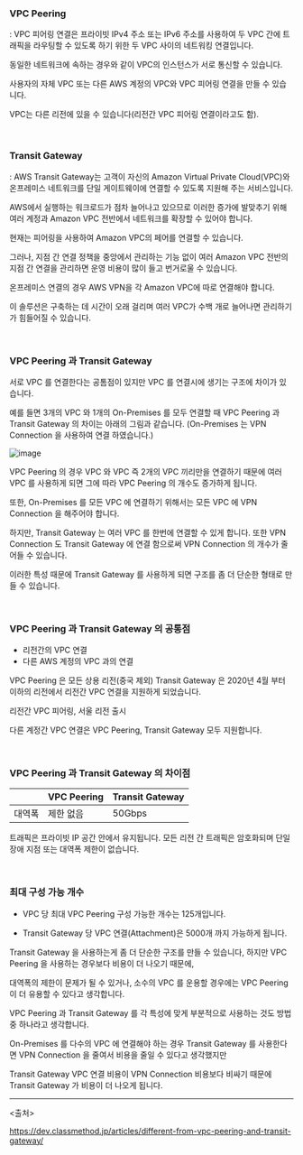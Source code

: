 
### VPC Peering

: VPC 피어링 연결은 프라이빗 IPv4 주소 또는 IPv6 주소를 사용하여 두 VPC 간에 트래픽을 라우팅할 수 있도록 하기 위한 두 VPC 사이의 네트워킹 연결입니다. 

동일한 네트워크에 속하는 경우와 같이 VPC의 인스턴스가 서로 통신할 수 있습니다. 

사용자의 자체 VPC 또는 다른 AWS 계정의 VPC와 VPC 피어링 연결을 만들 수 있습니다.

VPC는 다른 리전에 있을 수 있습니다(리전간 VPC 피어링 연결이라고도 함).

<br>

### Transit Gateway

: AWS Transit Gateway는 고객이 자신의 Amazon Virtual Private Cloud(VPC)와 온프레미스 네트워크를 단일 게이트웨이에 연결할 수 있도록 지원해 주는 서비스입니다.

AWS에서 실행하는 워크로드가 점차 늘어나고 있으므로 이러한 증가에 발맞추기 위해 여러 계정과 Amazon VPC 전반에서 네트워크를 확장할 수 있어야 합니다. 

현재는 피어링을 사용하여 Amazon VPC의 페어를 연결할 수 있습니다. 

그러나, 지점 간 연결 정책을 중앙에서 관리하는 기능 없이 여러 Amazon VPC 전반의 지점 간 연결을 관리하면 운영 비용이 많이 들고 번거로울 수 있습니다. 

온프레미스 연결의 경우 AWS VPN을 각 Amazon VPC에 따로 연결해야 합니다. 

이 솔루션은 구축하는 데 시간이 오래 걸리며 여러 VPC가 수백 개로 늘어나면 관리하기가 힘들어질 수 있습니다.

<br>

### VPC Peering 과 Transit Gateway

서로 VPC 를 연결한다는 공톰점이 있지만 VPC 를 연결시에 생기는 구조에 차이가 있습니다.

예를 들면 3개의 VPC 와 1개의 On-Premises 를 모두 연결할 때 VPC Peering 과 Transit Gateway 의 차이는 아래의 그림과 같습니다. (On-Premises 는 VPN Connection 을 사용하여 연결 하였습니다.)

![image](https://user-images.githubusercontent.com/62640332/161773680-e944c22a-4a97-4398-80c2-d32c0c21e730.png)

VPC Peering 의 경우 VPC 와 VPC 즉 2개의 VPC 끼리만을 연결하기 때문에 여러 VPC 를 사용하게 되면 그에 따라 VPC Peering 의 개수도 증가하게 됩니다.

또한, On-Premises 를 모든 VPC 에 연결하기 위해서는 모든 VPC 에 VPN Connection 을 해주어야 합니다.

하지만, Transit Gateway 는 여러 VPC 를 한번에 연결할 수 있게 합니다. 또한 VPN Connection 도 Transit Gateway 에 연결 함으로써 VPN Connection 의 개수가 줄어들 수 있습니다. 

이러한 특성 때문에 Transit Gateway 를 사용하게 되면 구조를 좀 더 단순한 형태로 만들 수 있습니다.


<br>

### VPC Peering 과 Transit Gateway 의 공통점

- 리전간의 VPC 연결
- 다른 AWS 계정의 VPC 과의 연결

VPC Peering 은 모든 상용 리전(중국 제외) Transit Gateway 은 2020년 4월 부터 이하의 리전에서 리전간 VPC 연결을 지원하게 되었습니다.

리전간 VPC 피어링, 서울 리전 출시

다른 계정간 VPC 연결은 VPC Peering, Transit Gateway 모두 지원합니다.


<br>

### VPC Peering 과 Transit Gateway 의 차이점


||VPC Peering|Transit Gateway|
|--|--|--|
|대역폭|제한 없음| 50Gbps|

트래픽은 프라이빗 IP 공간 안에서 유지됩니다. 모든 리전 간 트래픽은 암호화되며 단일 장애 지점 또는 대역폭 제한이 없습니다.

<br>

### 최대 구성 가능 개수

- VPC 당 최대 VPC Peering 구성 가능한 개수는 125개입니다.

- Transit Gateway 당 VPC 연결(Attachment)은 5000개 까지 가능하게 됩니다.


Transit Gateway 을 사용하는게 좀 더 단순한 구조를 만들 수 있습니다, 하지만 VPC Peering 을 사용하는 경우보다 비용이 더 나오기 때문에, 

대역폭의 제한이 문제가 될 수 있거나, 소수의 VPC 를 운용할 경우에는 VPC Peering 이 더 유용할 수 있다고 생각합니다.

VPC Peering 과 Transit Gateway 를 각 특성에 맞게 부분적으로 사용하는 것도 방법 중 하나라고 생각합니다.

On-Premises 를 다수의 VPC 에 연결해야 하는 경우 Transit Gateway 를 사용한다면 VPN Connection 을 줄여서 비용을 줄일 수 있다고 생각했지만 

Transit Gateway VPC 연결 비용이 VPN Connection 비용보다 비싸기 때문에 Transit Gateway 가 비용이 더 나오게 됩니다.



---

<출처>

https://dev.classmethod.jp/articles/different-from-vpc-peering-and-transit-gateway/